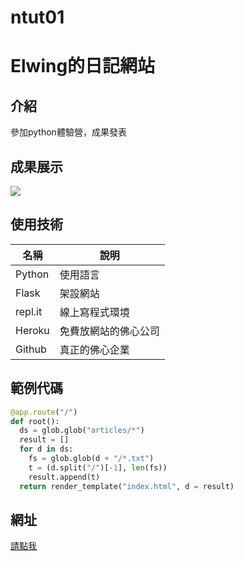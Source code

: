 # ntut01
# Elwing的日記網站

## 介紹

參加python體驗營，成果發表

## 成果展示

![](https://github.com/grand-coder/Alex92422/ntut01/raw/master/demo.png)

## 使用技術

名稱    |    說明
-------|-----------
Python | 使用語言
Flask  | 架設網站
repl.it | 線上寫程式環境
Heroku | 免費放網站的佛心公司
Github | 真正的佛心企業

## 範例代碼

```python
@app.route("/")
def root():
  ds = glob.glob("articles/*")
  result = []
  for d in ds:
    fs = glob.glob(d + "/*.txt")
    t = (d.split("/")[-1], len(fs))
    result.append(t)
  return render_template("index.html", d = result)
```

## 網址

[請點我](https://alex92422.herokuapp.com/)
